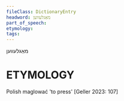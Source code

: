 ```yaml
---
fileClass: DictionaryEntry
headword: מאַגלעווען
part_of_speech: 
etymology: 
tags: 
---
```

מאַגלעווען

ETYMOLOGY
===========
Polish maglować 'to press'
[Geller 2023: 107]